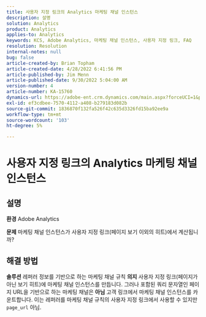 ```yaml
---
title: 사용자 지정 링크의 Analytics 마케팅 채널 인스턴스
description: 설명
solution: Analytics
product: Analytics
applies-to: Analytics
keywords: KCS, Adobe Analytics, 마케팅 채널 인스턴스, 사용자 지정 링크, FAQ
resolution: Resolution
internal-notes: null
bug: false
article-created-by: Brian Topham
article-created-date: 4/28/2022 6:41:56 PM
article-published-by: Jim Menn
article-published-date: 9/30/2022 5:04:00 AM
version-number: 4
article-number: KA-15760
dynamics-url: https://adobe-ent.crm.dynamics.com/main.aspx?forceUCI=1&pagetype=entityrecord&etn=knowledgearticle&id=f30e69e0-22c7-ec11-a7b6-0022480a1b03
exl-id: ef3cdbee-7570-4112-a408-b279183d082b
source-git-commit: 1836870f132fa526f42c635d3326fd15ba92ee9a
workflow-type: tm+mt
source-wordcount: '103'
ht-degree: 5%

---
```


# 사용자 지정 링크의 Analytics 마케팅 채널 인스턴스

## 설명


<b>환경</b>
Adobe Analytics

<b>문제</b>
마케팅 채널 인스턴스가 사용자 지정 링크(페이지 보기 이외의 히트)에서 계산됩니까?


## 해결 방법


<b>솔루션</b>
레퍼러 정보를 기반으로 하는 마케팅 채널 규칙 <b>의지</b> 사용자 지정 링크(페이지가 아닌 보기 히트)에 마케팅 채널 인스턴스를 만듭니다.
그러나 포함된 쿼리 문자열인 페이지 URL을 기반으로 하는 마케팅 채널은 <b>아님</b> 고객 링크에서 마케팅 채널 인스턴스를 카운트합니다.
이는 레퍼러를 마케팅 채널 규칙의 사용자 지정 링크에서 사용할 수 있지만 `page_url` 아님.

